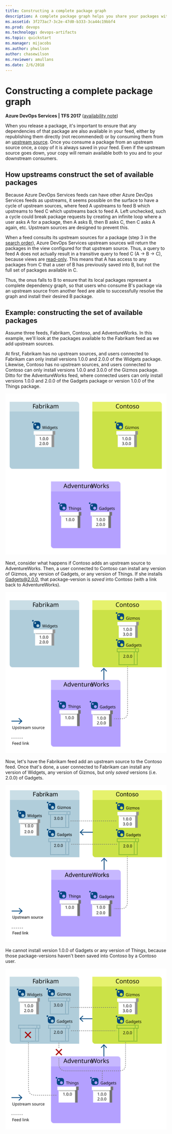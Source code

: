 ```yaml
---
title: Constructing a complete package graph
description: A complete package graph helps you share your packages with your consumers using an Azure DevOps Services or Team Foundation Server feed
ms.assetid: 3f273ac7-3c2e-47d0-b333-3ca44c19bbf4
ms.prod: devops
ms.technology: devops-artifacts
ms.topic: quickstart
ms.manager: mijacobs
ms.author: phwilson
author: chasewilson
ms.reviewer: amullans
ms.date: 2/6/2018
---
```


# Constructing a complete package graph

**Azure DevOps Services | TFS 2017** ([availability note](../overview.md#versions-compatibility))

When you release a package, it's important to ensure that any dependencies of that package are also available in your feed, either by republishing them directly (not recommended) or by consuming them from an [upstream source](upstream-sources.md). Once you consume a package from an upstream source once, a copy of it is always saved in your feed. Even if the upstream source goes down, your copy will remain available both to you and to your downstream consumers.

## How upstreams construct the set of available packages

Because Azure DevOps Services feeds can have other Azure DevOps Services feeds as upstreams, it seems possible on the surface to have a cycle of upstream sources, where feed A upstreams to feed B which upstreams to feed C which upstreams back to feed A. Left unchecked, such a cycle could break package requests by creating an infinite loop where a user asks A for a package, then A asks B, then B asks C, then C asks A again, etc. Upstream sources are designed to prevent this.

When a feed consults its upstream sources for a package (step 3 in the [search order](upstream-sources.md#search-order)), Azure DevOps Services upstream sources will return the packages in the view configured for that upstream source. Thus, a query to feed A does not actually result in a transitive query to feed C (A -> B -> C), because views are [read-only](views.md#read-only). This means that A has access to any packages from C that a user of B has previously saved into B, but not the full set of packages available in C.

Thus, the onus falls to B to ensure that its local packages represent a complete dependency graph, so that users who consume B's package via an upstream source from another feed are able to successfully resolve the graph and install their desired B package.

## Example: constructing the set of available packages

Assume three feeds, Fabrikam, Contoso, and AdventureWorks. In this example, we'll look at the packages available to the Fabrikam feed as we add upstream sources.

At first, Fabrikam has no upstream sources, and users connected to Fabrikam can only install versions 1.0.0 and 2.0.0 of the Widgets package. Likewise, Contoso has no upstream sources, and users connected to Contoso can only install versions 1.0.0 and 3.0.0 of the Gizmos package. Ditto for the AdventureWorks feed, where connected users can only install versions 1.0.0 and 2.0.0 of the Gadgets package or version 1.0.0 of the Things package.

![3 feeds with no upstream sources](_img/upstream-source-graph1.svg)

Next, consider what happens if Contoso adds an upstream source to AdventureWorks. Then, a user connected to Contoso can install any version of Gizmos, any version of Gadgets, or any version of Things. If she installs Gadgets@2.0.0, that package-version is *saved* into Contoso (with a link back to AdventureWorks).

![Contoso adds an upstream to AdventureWorks](_img/upstream-source-graph2.svg)

Now, let's have the Fabrikam feed add an upstream source to the Contoso feed. Once that's done, a user connected to Fabrikam can install any version of Widgets, any version of Gizmos, but only *saved* versions (i.e. 2.0.0) of Gadgets. 

![Fabrikam adds an upstream source to Contoso](_img/upstream-source-graph3.svg)

He cannot install version 1.0.0 of Gadgets or any version of Things, because those package-versions haven't been saved into Contoso by a Contoso user.

![Fabrikam cannot access AdventureWorks packages unless they've been saved by Contoso](_img/upstream-source-graph4.svg)